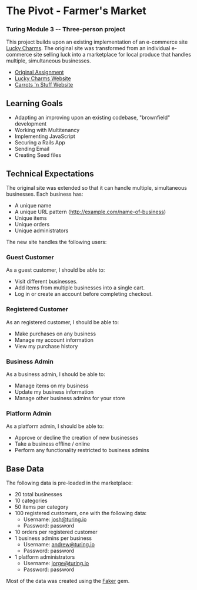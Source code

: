 # The Pivot - Farmer's Market

### Turing Module 3 -- Three-person project

This project builds upon an existing implementation of an e-commerce site [Lucky Charms](https://github.com/ksk5280/lucky-charms). The original site was transformed from an individual e-commerce site selling luck into a marketplace for local produce that handles multiple, simultaneous businesses. 

* [Original Assignment](https://github.com/turingschool/lesson_plans/blob/master/ruby_03-professional_rails_applications/the_pivot.md)
* [Lucky Charms Website](https://polar-reef-22111.herokuapp.com)
* [Carrots 'n Stuff Website](karrots-n-stuff.herokuapp.com)


## <a name="learning-goals"></a> Learning Goals

* Adapting an improving upon an existing codebase, "brownfield" development
* Working with Multitenancy
* Implementing JavaScript
* Securing a Rails App
* Sending Email
* Creating Seed files

## <a name="technical-expectations"></a> Technical Expectations

The original site was extended so that it can handle multiple, simultaneous businesses. Each business has:

* A unique name
* A unique URL pattern (http://example.com/name-of-business)
* Unique items
* Unique orders
* Unique administrators

The new site handles the following users:

### Guest Customer

As a guest customer, I should be able to:

* Visit different businesses.
* Add items from multiple businesses into a single cart.
* Log in or create an account before completing checkout.

### Registered Customer

As an registered customer, I should be able to:

* Make purchases on any business
* Manage my account information
* View my purchase history

### Business Admin

As a business admin, I should be able to:

* Manage items on my business
* Update my business information
* Manage other business admins for your store

### Platform Admin

As a platform admin, I should be able to:

* Approve or decline the creation of new businesses
* Take a business offline / online
* Perform any functionality restricted to business admins


## <a name="base-data"></a> Base Data

The following data is pre-loaded in the marketplace:

* 20 total businesses
* 10 categories
* 50 items per category
* 100 registered customers, one with the following data:
  * Username: josh@turing.io
  * Password: password
* 10 orders per registered customer
* 1 business admins per business
  * Username: andrew@turing.io
  * Password: password
* 1 platform administrators
  * Username: jorge@turing.io
  * Password: password

Most of the data was created using the [Faker](https://github.com/stympy/faker) gem.
